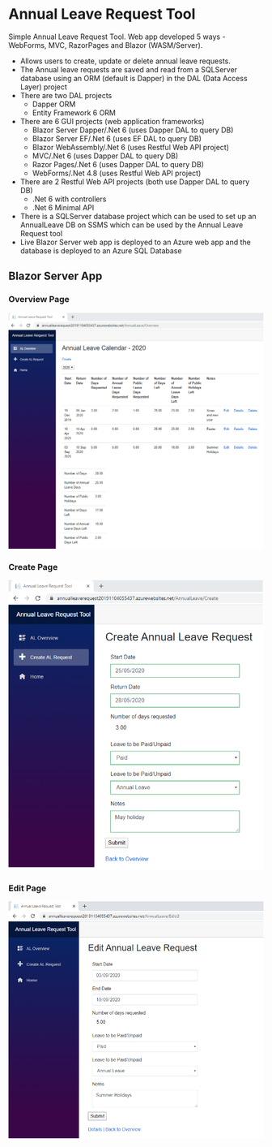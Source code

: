 # Annual Leave Request Tool
Simple Annual Leave Request Tool.  Web app developed 5 ways - WebForms, MVC, RazorPages and Blazor (WASM/Server).

* Allows users to create, update or delete annual leave requests.  
* The Annual leave requests are saved and read from a SQLServer database using an ORM (default is Dapper) in the DAL (Data Access Layer) project  
* There are two DAL projects
  * Dapper ORM
  * Entity Framework 6 ORM
* There are 6 GUI projects (web application frameworks)
  *  Blazor Server Dapper/.Net 6 (uses Dapper DAL to query DB)
  *  Blazor Server EF/.Net 6 (uses EF DAL to query DB)
  *  Blazor WebAssembly/.Net 6 (uses Restful Web API project)
  *  MVC/.Net 6  (uses Dapper DAL to query DB)
  *  Razor Pages/.Net 6 (uses Dapper DAL to query DB)
  *  WebForms/.Net 4.8 (uses Restful Web API project)
* There are 2 Restful Web API projects (both use Dapper DAL to query DB)
  * .Net 6 with controllers
  * .Net 6 Minimal API
* There is a SQLServer database project which can be used to set up an AnnualLeave DB on SSMS which can be used by the Annual Leave Request tool
* Live Blazor Server web app is deployed to an Azure web app and the database is deployed to an Azure SQL Database

## Blazor Server App

### Overview Page

![](Images/OverviewPage.png)

### Create Page

![](Images/CreatePage.png)

### Edit Page

![](Images/EditPage.png)
